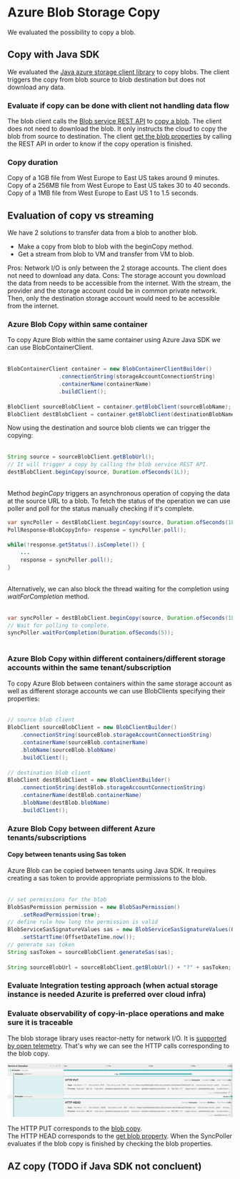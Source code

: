 # Azure Blob Storage Copy

We evaluated the possibility to copy a blob.

## Copy with Java SDK

We evaluated the [Java azure storage client library](https://docs.microsoft.com/en-us/java/api/overview/azure/storage-blob-readme?view=azure-java-stable) to copy blobs.
The client triggers the copy from blob source to blob destination but does not download any data.

### Evaluate if copy can be done with client not handling data flow

The blob client calls the [Blob service REST API](https://docs.microsoft.com/en-us/rest/api/storageservices/blob-service-rest-api) to [copy a blob](https://docs.microsoft.com/en-us/rest/api/storageservices/copy-blob-from-url).
The client does not need to download the blob. It only instructs the cloud to copy the blob from source to destination.
The client [get the blob properties](https://docs.microsoft.com/en-us/rest/api/storageservices/get-blob-properties) by calling the REST API in order to know if the copy operation is finished.

### Copy duration

Copy of a 1GB file from West Europe to East US takes around 9 minutes.
Copy of a 256MB file from West Europe to East US takes 30 to 40 seconds.
Copy of a 1MB file from West Europe to East US 1 to 1.5 seconds.

## Evaluation of copy vs streaming

We have 2 solutions to transfer data from a blob to another blob.

- Make a copy from blob to blob with the beginCopy method.
- Get a stream from blob to VM and transfer from VM to blob.

Pros: Network I/O is only between the 2 storage accounts. The client does not need to download any data.
Cons: The storage account you download the data from needs to be accessible from the internet. With the stream, the provider and the storage account could be in common private network. Then, only the destination storage account would need to be accessible from the internet.

### Azure Blob Copy within same container

To copy Azure Blob within the same container using Azure Java SDK we can use BlobContainerClient.

```java

BlobContainerClient container = new BlobContainerClientBuilder()
                .connectionString(storageAccountConnectionString)
                .containerName(containerName)
                .buildClient();

BlobClient sourceBlobClient = container.getBlobClient(sourceBlobName);
BlobClient destBlobClient = container.getBlobClient(destinationBlobName);

```

Now using the destination and source blob clients we can trigger the copying:

```java

String source = sourceBlobClient.getBlobUrl();
// It will trigger a copy by calling the blob service REST API.
destBlobClient.beginCopy(source, Duration.ofSeconds(1L));
        
```

Method _beginCopy_ triggers an asynchronous operation of copying the data at the source URL to a blob.
To fetch the status of the operation we can use poller and poll for the status manually checking if it's complete.

```java
var syncPoller = destBlobClient.beginCopy(source, Duration.ofSeconds(1L));
PollResponse<BlobCopyInfo> response = syncPoller.poll();

while(!response.getStatus().isComplete()) {
    ...
    response = syncPoller.poll();
}
        
```

Alternatively, we can also block the thread waiting for the completion using _waitForCompletion_ method.

```java

var syncPoller = destBlobClient.beginCopy(source, Duration.ofSeconds(1L));
// Wait for polling to complete.
syncPoller.waitForCompletion(Duration.ofSeconds(5));
        
```

### Azure Blob Copy within different containers/different storage accounts within the same tenant/subscription

To copy Azure Blob between containers within the same storage account as well as different storage accounts we can use BlobClients specifying their properties:

```java

// source blob client
BlobClient sourceBlobClient = new BlobClientBuilder()
    .connectionString(sourceBlob.storageAccountConnectionString)
    .containerName(sourceBlob.containerName)
    .blobName(sourceBlob.blobName)
    .buildClient();

// destination blob client
BlobClient destBlobClient = new BlobClientBuilder()
    .connectionString(destBlob.storageAccountConnectionString)
    .containerName(destBlob.containerName)
    .blobName(destBlob.blobName)
    .buildClient();
```

### Azure Blob Copy between different Azure tenants/subscriptions

#### Copy between tenants using Sas token

Azure Blob can be copied between tenants using Java SDK. It requires creating a sas token to provide appropriate permissions to the blob.

```java

// set permissions for the blob
BlobSasPermission permission = new BlobSasPermission()
    .setReadPermission(true);
// define rule how long the permission is valid
BlobServiceSasSignatureValues sas = new BlobServiceSasSignatureValues(OffsetDateTime.now().plusDays(1), permission)
    .setStartTime(OffsetDateTime.now());
// generate sas token
String sasToken = sourceBlobClient.generateSas(sas);
        
String sourceBlobUrl = sourceBlobClient.getBlobUrl() + "?" + sasToken;

```

### Evaluate Integration testing approach (when actual storage instance is needed Azurite is preferred over cloud infra)

### Evaluate observability of copy-in-place operations and make sure it is traceable

The blob storage library uses reactor-netty for network I/O. It is [supported by open telemetry](https://github.com/open-telemetry/opentelemetry-java-instrumentation/tree/022914139e0d7156e98efca382397663ed247bde/instrumentation/reactor/reactor-netty).
That's why we can see the HTTP calls corresponding to the blob copy.

![Jaeger screenshot blob copy](./jaeger-blob-copy.png)

The HTTP PUT corresponds to the [blob copy](https://docs.microsoft.com/en-us/rest/api/storageservices/copy-blob-from-url).  
The HTTP HEAD corresponds to the [get blob property](https://docs.microsoft.com/en-us/rest/api/storageservices/get-blob-properties). When the SyncPoller evaluates if the blob copy is finished by checking the blob properties.

## AZ copy (TODO if Java SDK not concluent)
